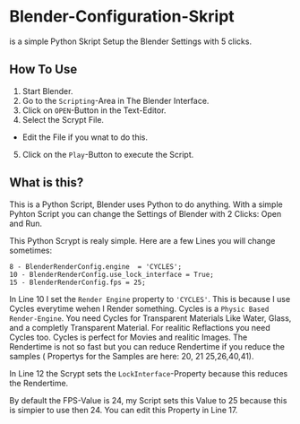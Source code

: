 # Blender-Configuration-Skript
is a simple Python Skript Setup the Blender Settings with 5 clicks.

## How To Use
1. Start Blender.      
2. Go to the `Scripting`-Area in The Blender Interface.      
3. Click on `OPEN`-Button in the Text-Editor.       
4. Select the Scrypt File.      
* Edit the File if you wnat to do this. 
5. Click on the `Play`-Button to execute the Script.

## What is this?
This is a Python Script, Blender uses Python to do anything.
With a simple Pyhton Script you can change the Settings of Blender with 2 Clicks: Open and Run.

This Python Scrypt is realy simple. Here are a few Lines you will change sometimes:

```
8 - BlenderRenderConfig.engine  = 'CYCLES';
10 - BlenderRenderConfig.use_lock_interface = True;
15 - BlenderRenderConfig.fps = 25;
```

In Line 10 I set the `Render Engine` property to  `'CYCLES'`. This is because I use Cycles everytime wehen I Render something.
Cycles is a `Physic Based Render-Engine`. You need Cycles for Transparent Materials Like Water, Glass, and a completly Transparent Material.
For realitic Reflactions you need Cycles too. Cycles is perfect for Movies and realitic Images. The Rendertime is not so fast but you can reduce Rendertime
if you reduce the samples ( Propertys for the Samples are here: 20, 21 25,26,40,41).

In Line 12 the Scrypt sets the `LockInterface`-Property because this reduces the Rendertime.

By default the FPS-Value is 24, my Script sets this Value to 25 because this is simpier to use then 24. You can edit this Property in Line 17.

